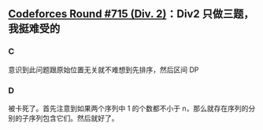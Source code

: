 
## [Codeforces Round #715 (Div. 2)](https://codeforces.com/contest/1509)：Div2 只做三题，我挺难受的

### C

意识到此问题跟原始位置无关就不难想到先排序，然后区间 DP

### D

被卡死了。首先注意到如果两个序列中 1 的个数都不小于 n，那么就存在序列的分别的子序列包含它们。然后就好了。